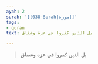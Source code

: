 ```yaml
---
ayah: 2
surah: '[[038-Surah|سورة]]'
tags:
- quran
text: بل الذين كفروا في عزة وشقاق

---
```

> بل الذين كفروا في عزة وشقاق
